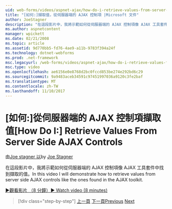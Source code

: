 ```yaml
---
uid: web-forms/videos/aspnet-ajax/how-do-i-retrieve-values-from-server-side-ajax-controls
title: "[如何:]擷取值，從伺服器端的 AJAX 控制項 |Microsoft 文件"
author: JoeStagner
description: "在這段影片中，我將示範如何從伺服器端的 AJAX 控制項像 AJAX 工具套件中找到擷取的值。"
ms.author: aspnetcontent
manager: wpickett
ms.date: 02/21/2008
ms.topic: article
ms.assetid: 9d770bb5-fd76-4ae9-a11b-9783f394a24f
ms.technology: dotnet-webforms
ms.prod: .net-framework
msc.legacyurl: /web-forms/videos/aspnet-ajax/how-do-i-retrieve-values-from-server-side-ajax-controls
msc.type: video
ms.openlocfilehash: ae6156e0e8768d2bc0fccd853be274e292bd6c29
ms.sourcegitcommit: 9a9483aceb34591c97451997036a9120c3fe2baf
ms.translationtype: MT
ms.contentlocale: zh-TW
ms.lasthandoff: 11/10/2017
---
```

<a name="how-do-i-retrieve-values-from-server-side-ajax-controls"></a><span data-ttu-id="75326-103">[如何:]從伺服器端的 AJAX 控制項擷取值</span><span class="sxs-lookup"><span data-stu-id="75326-103">[How Do I:] Retrieve Values From Server Side AJAX Controls</span></span>
====================
<span data-ttu-id="75326-104">由[Joe stagner 以](https://github.com/JoeStagner)</span><span class="sxs-lookup"><span data-stu-id="75326-104">by [Joe Stagner](https://github.com/JoeStagner)</span></span>

<span data-ttu-id="75326-105">在這段影片中，我將示範如何從伺服器端的 AJAX 控制項像 AJAX 工具套件中找到擷取的值。</span><span class="sxs-lookup"><span data-stu-id="75326-105">In this video I will demonstrate how to retrieve values from server side AJAX controls like the ones found in the AJAX toolkit.</span></span>

[<span data-ttu-id="75326-106">&#9654;觀看影片 （8 分鐘）</span><span class="sxs-lookup"><span data-stu-id="75326-106">&#9654; Watch video (8 minutes)</span></span>](https://channel9.msdn.com/Blogs/ASP-NET-Site-Videos/how-do-i-retrieve-values-from-server-side-ajax-controls)

>[!div class="step-by-step"]
<span data-ttu-id="75326-107">[上一頁](how-do-i-associate-ajax-client-behavior-with-an-aspnet-server-control.md)
[下一頁](two-simple-techniques-for-triggering-updates-to-update-panels.md)</span><span class="sxs-lookup"><span data-stu-id="75326-107">[Previous](how-do-i-associate-ajax-client-behavior-with-an-aspnet-server-control.md)
[Next](two-simple-techniques-for-triggering-updates-to-update-panels.md)</span></span>
